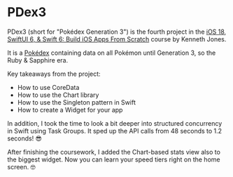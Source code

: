 #  PDex3

PDex3 (short for "Pokédex Generation 3") is the fourth project in the [iOS 18, SwiftUI 6, & Swift 6: Build iOS Apps From Scratch](https://www.udemy.com/course/ios-15-app-development-with-swiftui-3-and-swift-5/) course by Kenneth Jones.

It is a [Pokédex](https://en.wikipedia.org/wiki/Gameplay_of_Pokémon#Pokédex) containing data on all Pokémon until Generation 3, so the Ruby & Sapphire era.

Key takeaways from the project:
- How to use CoreData
- How to use the Chart library
- How to use the Singleton pattern in Swift
- How to create a Widget for your app

In addition, I took the time to look a bit deeper into structured concurrency in Swift using Task Groups. It sped up the API calls from 48 seconds to 1.2 seconds! 😎

After finishing the coursework, I added the Chart-based stats view also to the biggest widget. Now you can learn your speed tiers right on the home screen. 🤓
